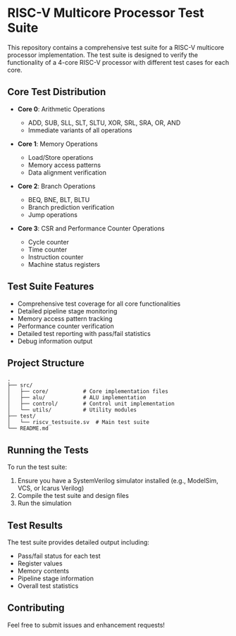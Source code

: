 # RISC-V Multicore Processor Test Suite

This repository contains a comprehensive test suite for a RISC-V multicore processor implementation. The test suite is designed to verify the functionality of a 4-core RISC-V processor with different test cases for each core.

## Core Test Distribution

- **Core 0**: Arithmetic Operations
  - ADD, SUB, SLL, SLT, SLTU, XOR, SRL, SRA, OR, AND
  - Immediate variants of all operations

- **Core 1**: Memory Operations
  - Load/Store operations
  - Memory access patterns
  - Data alignment verification

- **Core 2**: Branch Operations
  - BEQ, BNE, BLT, BLTU
  - Branch prediction verification
  - Jump operations

- **Core 3**: CSR and Performance Counter Operations
  - Cycle counter
  - Time counter
  - Instruction counter
  - Machine status registers

## Test Suite Features

- Comprehensive test coverage for all core functionalities
- Detailed pipeline stage monitoring
- Memory access pattern tracking
- Performance counter verification
- Detailed test reporting with pass/fail statistics
- Debug information output

## Project Structure

```
.
├── src/
│   ├── core/           # Core implementation files
│   ├── alu/            # ALU implementation
│   ├── control/        # Control unit implementation
│   └── utils/          # Utility modules
├── test/
│   └── riscv_testsuite.sv  # Main test suite
└── README.md
```

## Running the Tests

To run the test suite:

1. Ensure you have a SystemVerilog simulator installed (e.g., ModelSim, VCS, or Icarus Verilog)
2. Compile the test suite and design files
3. Run the simulation

## Test Results

The test suite provides detailed output including:
- Pass/fail status for each test
- Register values
- Memory contents
- Pipeline stage information
- Overall test statistics

## Contributing

Feel free to submit issues and enhancement requests! 
